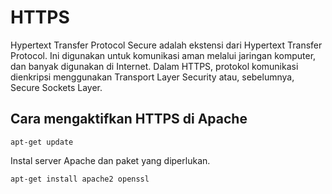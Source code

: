 # HTTPS
<p>Hypertext Transfer Protocol Secure adalah ekstensi dari Hypertext Transfer Protocol. Ini digunakan untuk komunikasi aman melalui jaringan komputer, dan banyak digunakan di Internet. Dalam HTTPS, protokol komunikasi dienkripsi menggunakan Transport Layer Security atau, sebelumnya, Secure Sockets Layer.</p>
<h2>Cara mengaktifkan HTTPS di Apache</h2>
<p><code>apt-get update</code>
<p>Instal server Apache dan paket yang diperlukan.</p>
<p><code>apt-get install apache2 openssl</code></p>
